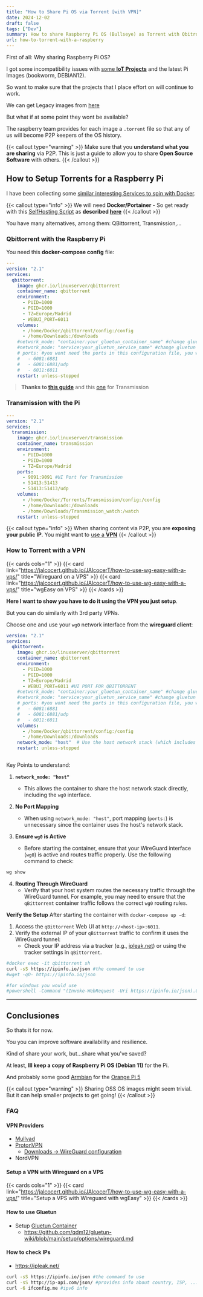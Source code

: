 ```yaml
---
title: "How to Share Pi OS via Torrent [with VPN]"
date: 2024-12-02
draft: false
tags: ["Dev"]
summary: How to share Raspberry Pi OS (Bullseye) as Torrent with Qbitrorrent/Transmission and VPN.
url: how-to-torrent-with-a-raspberry
---
```


First of all: Why sharing Raspberry Pi OS?

I got some incompatibility issues with [some **IoT Projects**](https://jalcocert.github.io/RPi/categories/iot-data-analytics/) and the latest Pi Images (bookworm, DEBIAN12).

So want to make sure that the projects that I place effort on will continue to work.

We can get Legacy images from [here](https://www.raspberrypi.com/software/operating-systems/#raspberry-pi-os-legacy)

But what if at some point they wont be available?

The raspberry team provides for each image a `.torrent` file so that any of us will become P2P keepers of the OS history.

{{< callout type="warning" >}}
Make sure that you **understand what you are sharing** via P2P. This is just a guide to allow you to share **Open Source Software** with others.
{{< /callout >}}

## How to Setup Torrents for a Raspberry Pi

I have been collecting some [similar interesting Services to spin with Docker](https://github.com/JAlcocerT/Docker/tree/main/Media/P2P).

{{< callout type="info" >}}
We will need **Docker/Portainer** - So get ready with this [SelfHosting Script](https://raw.githubusercontent.com/JAlcocerT/Linux/main/Z_Linux_Installations_101/Selfhosting_101.sh) as **described [here](https://jalcocert.github.io/Linux/docs/linux__cloud/selfhosting/)**
{{< /callout >}}

You have many alternatives, among them: QBittorrent, Transmission,...

### Qbittorrent with the Raspberry Pi


You need this **docker-compose config** file:

```yml
---
version: "2.1"
services:
  qbittorrent:
    image: ghcr.io/linuxserver/qbittorrent
    container_name: qbittorrent
    environment:
      - PUID=1000
      - PGID=1000
      - TZ=Europe/Madrid
      - WEBUI_PORT=6011
    volumes:
      - /home/Docker/qbittorrent/config:/config
      - /home/Downloads:/downloads
    #network_mode: "container:your_gluetun_container_name" #change gluetun to your VPN container name   
    #network_mode: "service:your_gluetun_service_name" #change gluetun to your VPN service name  
    # ports: #you wont need the ports in this configuration file, you will need to include them in the Gluetun container
    #   - 6081:6881
    #   - 6081:6881/udp
    #   - 6011:6011  
    restart: unless-stopped
```


> **Thanks to [this guide](https://fossengineer.com/selfhosting-qBittorrent-with-docker-and-VPN/)** and this [one](https://fossengineer.com/transmission-with-vpn-torrent/) for Transmission

### Transmission with the Pi

```yml
---
version: "2.1"
services:
  transmission:
    image: ghcr.io/linuxserver/transmission 
    container_name: transmission
    environment:
      - PUID=1000 
      - PGID=1000 
      - TZ=Europe/Madrid 
    ports:
      - 9091:9091 #UI Port for Transmission
      - 51413:51413 
      - 51413:51413/udp 
    volumes:
      - /home/Docker/Torrents/Transmission/config:/config
      - /home/Downloads:/downloads
      - /home/Downloads/Transmission_watch:/watch
    restart: unless-stopped
```


{{< callout type="info" >}}
When sharing content via P2P, you are **exposing your public IP**. You might want to [use a **VPN**](#how-to-torrent-with-a-vpn)
{{< /callout >}}


### How to Torrent with a VPN

{{< cards cols="1" >}}
  {{< card link="https://jalcocert.github.io/JAlcocerT/how-to-use-wg-easy-with-a-vps/" title="Wireguard on a VPS" >}}
    {{< card link="https://jalcocert.github.io/JAlcocerT/how-to-use-wg-easy-with-a-vps/" title="wgEasy on VPS" >}}
{{< /cards >}}

**Here I want to show you have to do it using the VPN you just setup**.

But you can do similarly with 3rd party VPNs.

Choose one and use your `wg0` network interface from the **wireguard client**:

```yaml
version: "2.1"
services:
  qbittorrent:
    image: ghcr.io/linuxserver/qbittorrent
    container_name: qbittorrent
    environment:
      - PUID=1000
      - PGID=1000
      - TZ=Europe/Madrid
      - WEBUI_PORT=6011 #UI PORT FOR QBITTORRENT
    #network_mode: "container:your_gluetun_container_name" #change gluetun to your VPN container name   
    #network_mode: "service:your_gluetun_service_name" #change gluetun to your VPN service name  
    # ports: #you wont need the ports in this configuration file, you will need to include them in the Gluetun container
    #   - 6081:6881
    #   - 6081:6881/udp
    #   - 6011:6011        
    volumes:
      - /home/Docker/qbittorrent/config:/config
      - /home/Downloads:/downloads
    network_mode: "host"  # Use the host network stack (which includes wg0)
    restart: unless-stopped



```

Key Points to understand:
1. **`network_mode: "host"`**
   - This allows the container to share the host network stack directly, including the `wg0` interface.

2. **No Port Mapping**
   - When using `network_mode: "host"`, port mapping (`ports:`) is unnecessary since the container uses the host's network stack.

3. **Ensure `wg0` is Active**
   - Before starting the container, ensure that your WireGuard interface (`wg0`) is active and routes traffic properly. Use the following command to check:

```bash
wg show
```

4. **Routing Through WireGuard**
   - Verify that your host system routes the necessary traffic through the WireGuard tunnel. For example, you may need to ensure that the `qBittorrent` container traffic follows the correct `wg0` routing rules.

**Verify the Setup** After starting the container with `docker-compose up -d`:

1. Access the `qBittorrent` Web UI at `http://<host-ip>:6011`.
2. Verify the external IP of your `qBittorrent` traffic to confirm it uses the WireGuard tunnel:
   - Check your IP address via a tracker (e.g., [ipleak.net](https://ipleak.net)) or using the tracker settings in `qBittorrent`.

```sh
#docker exec -it qbittorrent sh
curl -sS https://ipinfo.io/json #the command to use
#wget -qO- https://ipinfo.io/json

#for windows you would use
#powershell -Command "(Invoke-WebRequest -Uri https://ipinfo.io/json).Content"
```

---

## Conclusiones

So thats it for now.

You you can improve software availability and resilience.

Kind of share your work, but...share what you've saved?

At least, **Ill keep a copy of Raspberry Pi OS (Debian 11)** for the Pi.

And probably some good [Armbian](https://www.armbian.com/orangepi-5/) for the [Orange Pi 5](https://jalcocert.github.io/RPi/posts/pi-vs-orange/)

{{< callout type="warning" >}}
Sharing OSS OS images might seem trivial. But it can help smaller projects to get going!
{{< /callout >}}

### FAQ

#### VPN Providers

* [Mullvad](https://mullvad.net/en/account)
* [ProtonVPN](https://account.protonvpn.com)
    * [Downloads → WireGuard configuration](https://account.protonvpn.com/downloads#wireguard-configuration)
* NordVPN

#### Setup a VPN with Wireguard on a VPS

{{< cards cols="1" >}}
  {{< card link="https://jalcocert.github.io/JAlcocerT/how-to-use-wg-easy-with-a-vps/" title="Setup a VPS with Wireguard with wgEasy" >}}
{{< /cards >}}

#### How to use Gluetun

* Setup [Gluetun Container](https://fossengineer.com/gluetun-vpn-docker/)
    * https://github.com/qdm12/gluetun-wiki/blob/main/setup/options/wireguard.md

#### How to check IPs

* https://ipleak.net/

```sh
curl -sS https://ipinfo.io/json #the command to use
curl -sS http://ip-api.com/json/ #provides info about country, ISP, ...
curl -6 ifconfig.me #ipv6 info 
```